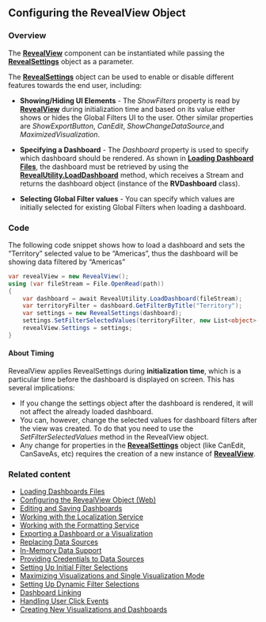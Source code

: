 ## Configuring the RevealView Object

### Overview

The [**RevealView**](rvui.wpf~infragistics.sdk.revealview) component can
be instantiated while passing the [**RevealSettings**](rvui.wpf~infragistics.sdk.revealsettings) object as
a parameter.

The [**RevealSettings**](rvui.wpf~infragistics.sdk.revealsettings)
object can be used to enable or disable different features towards the
end user, including:
  - **Showing/Hiding UI Elements** - The *ShowFilters* property is read
    by [**RevealView**](rvui.wpf~infragistics.sdk.revealview) during
    initialization time and based on its value either shows or hides the
    Global Filters UI to the user. Other similar properties are
    *ShowExportButton*, *CanEdit*, *ShowChangeDataSource*,and
    *MaximizedVisualization*.

  - **Specifying a Dashboard** - The *Dashboard* property is used to
    specify which dashboard should be rendered. As shown in [**Loading Dashboard Files**](loading-dashboards-desktop.md), the dashboard must
    be retrieved by using the
    [**RevealUtility.LoadDashboard**](rvui.wpf~infragistics.sdk.revealutility~loaddashboard)
    method, which receives a Stream and returns the dashboard object
    (instance of the **RVDashboard** class).

  - **Selecting Global Filter values** - You can specify which values
    are initially selected for existing Global Filters when loading a
    dashboard.

### Code

The following code snippet shows how to load a dashboard and sets the
“Territory” selected value to be “Americas”, thus the dashboard will
be showing data filtered by “Americas”

``` csharp
var revealView = new RevealView();
using (var fileStream = File.OpenRead(path))
{
    var dashboard = await RevealUtility.LoadDashboard(fileStream);
    var territoryFilter = dashboard.GetFilterByTitle("Territory");
    var settings = new RevealSettings(dashboard);
    settings.SetFilterSelectedValues(territoryFilter, new List<object>() { "Americas" });
    revealView.Settings = settings;
}
```

#### About Timing

RevealView applies RevealSettings during **initialization time**, which
is a particular time before the dashboard is displayed on screen. This
has several implications:

  - If you change the settings object after the dashboard is rendered,
    it will not affect the already loaded dashboard.
  - You can, however, change the selected values for dashboard filters
    after the view was created. To do that you need to use the
    *SetFilterSelectedValues* method in the RevealView object.
  - Any change for properties in the
    [**RevealSettings**](rvui.wpf~infragistics.sdk.revealsettings)
    object (like CanEdit, CanSaveAs, etc) requires the creation of a new
    instance of [**RevealView**](rvui.wpf~infragistics.sdk.revealview).

### Related content

  - [Loading Dashboards Files](loading-dashboards-desktop.md)
  - [Configuring the RevealView Object (Web)](../../web-sdk/using-the-client-sdk/configuring-revealview-client-web.md)
  - [Editing and Saving Dashboards](editing-saving-dashboards-desktop.md)
  - [Working with the Localization Service](localization-service-desktop.md)
  - [Working with the Formatting Service](formatting-service-desktop.md)
  - [Exporting a Dashboard or a Visualization](exporting-dashboard-visualization-desktop.md)
  - [Replacing Data Sources](replacing-data-sources-desktop.md)
  - [In-Memory Data Support](in-memory-data-desktop.md)
  - [Providing Credentials to Data Sources](providing-credentials-datasources-desktop.md)
  - [Setting Up Initial Filter Selections](setting-initial-filters-desktop.md)
  - [Maximizing Visualizations and Single Visualization Mode](maximizing-visualizations-desktop.md)
  - [Setting Up Dynamic Filter Selections](setting-dynamic-filters-desktop.md)
  - [Dashboard Linking](dashboard-linking-desktop.md)
  - [Handling User Click Events](handling-click-events-desktop.md)
  - [Creating New Visualizations and Dashboards](creating-visualizations-dashboards-desktop.md)
